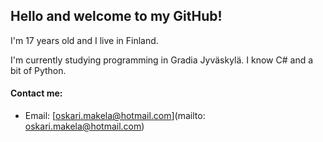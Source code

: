 ## Hello and welcome to my GitHub!

I'm 17 years old and I live in Finland.

I'm currently studying programming in Gradia Jyväskylä. I know C# and a bit of Python.

#### Contact me:
- Email: [oskari.makela@hotmail.com](mailto: oskari.makela@hotmail.com)

<!--
**osaama05/osaama05** is a ✨ _special_ ✨ repository because its `README.md` (this file) appears on your GitHub profile.

Here are some ideas to get you started:

- 🔭 I’m currently working on ...
- 🌱 I’m currently learning ...
- 👯 I’m looking to collaborate on ...
- 🤔 I’m looking for help with ...
- 💬 Ask me about ...
- 📫 How to reach me: ...
- 😄 Pronouns: ...
- ⚡ Fun fact: ...
-->

